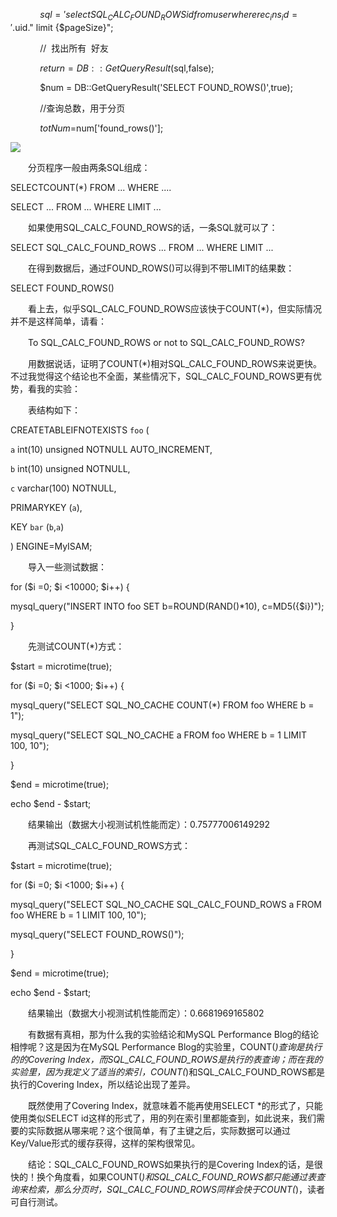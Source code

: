             $sql = 'select SQL_CALC_FOUND_ROWS id from user where rec_ins_id='.$uid." limit {$pageSize}";

            //  找出所有  好友

            $return = DB::GetQueryResult($sql,false);

            $num = DB::GetQueryResult('SELECT FOUND_ROWS()',true);

            //查询总数，用于分页

            $totNum=$num['found_rows()'];

![](https://gitee.com/hxc8/images8/raw/master/img/202407191059863.jpg)





　　分页程序一般由两条SQL组成：

SELECTCOUNT(*) FROM ... WHERE ....

SELECT ... FROM ... WHERE LIMIT ...

　　如果使用SQL_CALC_FOUND_ROWS的话，一条SQL就可以了：

SELECT SQL_CALC_FOUND_ROWS ... FROM ... WHERE LIMIT ...

　　在得到数据后，通过FOUND_ROWS()可以得到不带LIMIT的结果数：

SELECT FOUND_ROWS()

　　看上去，似乎SQL_CALC_FOUND_ROWS应该快于COUNT(*)，但实际情况并不是这样简单，请看：

　　To SQL_CALC_FOUND_ROWS or not to SQL_CALC_FOUND_ROWS?

　　用数据说话，证明了COUNT(*)相对SQL_CALC_FOUND_ROWS来说更快。不过我觉得这个结论也不全面，某些情况下，SQL_CALC_FOUND_ROWS更有优势，看我的实验：

　　表结构如下：

CREATETABLEIFNOTEXISTS `foo` (

`a` int(10) unsigned NOTNULL AUTO_INCREMENT,

`b` int(10) unsigned NOTNULL,

`c` varchar(100) NOTNULL,

PRIMARYKEY (`a`),

KEY `bar` (`b`,`a`)

) ENGINE=MyISAM;

　　导入一些测试数据：

for ($i =0; $i <10000; $i++) {

mysql_query("INSERT INTO foo SET b=ROUND(RAND()*10), c=MD5({$i})");

}

　　先测试COUNT(*)方式：

$start = microtime(true);

for ($i =0; $i <1000; $i++) {

mysql_query("SELECT SQL_NO_CACHE COUNT(*) FROM foo WHERE b = 1");

mysql_query("SELECT SQL_NO_CACHE a FROM foo WHERE b = 1 LIMIT 100, 10");

}

$end = microtime(true);

echo $end - $start;

　　结果输出（数据大小视测试机性能而定）：0.75777006149292

　　再测试SQL_CALC_FOUND_ROWS方式：

$start = microtime(true);

for ($i =0; $i <1000; $i++) {

mysql_query("SELECT SQL_NO_CACHE SQL_CALC_FOUND_ROWS a FROM foo WHERE b = 1 LIMIT 100, 10");

mysql_query("SELECT FOUND_ROWS()");

}

$end = microtime(true);

echo $end - $start;

　　结果输出（数据大小视测试机性能而定）：0.6681969165802

　　有数据有真相，那为什么我的实验结论和MySQL Performance Blog的结论相悖呢？这是因为在MySQL Performance Blog的实验里，COUNT(*)查询是执行的的Covering Index，而SQL_CALC_FOUND_ROWS是执行的表查询；而在我的实验里，因为我定义了适当的索引，COUNT(*)和SQL_CALC_FOUND_ROWS都是执行的Covering Index，所以结论出现了差异。

　　既然使用了Covering Index，就意味着不能再使用SELECT *的形式了，只能使用类似SELECT id这样的形式了，用的列在索引里都能查到，如此说来，我们需要的实际数据从哪来呢？这个很简单，有了主键之后，实际数据可以通过Key/Value形式的缓存获得，这样的架构很常见。

　　结论：SQL_CALC_FOUND_ROWS如果执行的是Covering Index的话，是很快的！换个角度看，如果COUNT(*)和SQL_CALC_FOUND_ROWS都只能通过表查询来检索，那么分页时，SQL_CALC_FOUND_ROWS同样会快于COUNT(*)，读者可自行测试。